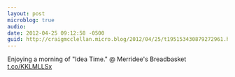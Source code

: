 ```yaml
---
layout: post
microblog: true
audio: 
date: 2012-04-25 09:12:58 -0500
guid: http://craigmcclellan.micro.blog/2012/04/25/t195153430879272961.html
---
```

Enjoying a morning of "Idea Time."  @ Merridee's Breadbasket [t.co/KKLMLLSx](http://t.co/KKLMLLSx)
